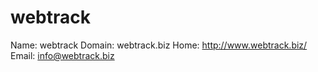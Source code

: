 
# webtrack

Name: webtrack
Domain: webtrack.biz
Home: http://www.webtrack.biz/
Email: info@webtrack.biz
